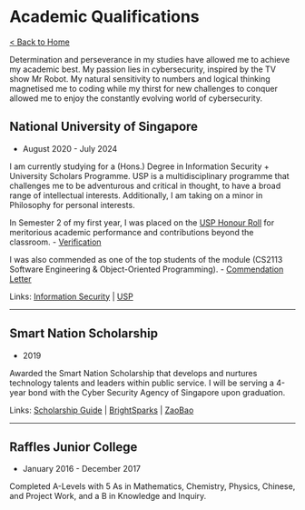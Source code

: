 # Academic Qualifications

[< Back to Home](../README.md)

Determination and perseverance in my studies have allowed me to achieve my academic best. My passion lies in cybersecurity, inspired by the TV show Mr Robot. My natural sensitivity to numbers and logical thinking magnetised me to coding while my thirst for new challenges to conquer allowed me to enjoy the constantly evolving world of cybersecurity.

## National University of Singapore

* August 2020 - July 2024

I am currently studying for a (Hons.) Degree in Information Security + University Scholars Programme. USP is a multidisciplinary programme that challenges me to be adventurous and critical in thought, to have a broad range of intellectual interests. Additionally, I am taking on a minor in Philosophy for personal interests.

In Semester 2 of my first year, I was placed on the [USP Honour Roll](awards/usp_honour_roll.pdf) for meritorious academic performance and contributions beyond the classroom. - [Verification](https://www.credential.net/a9ba7437-4144-4150-a86d-da9a743ae162)

I was also commended as one of the top students of the module (CS2113 Software Engineering & Object-Oriented Programming). - [Commendation Letter](awards/cs2113_commendation_letter.pdf)

Links: [Information Security](https://www.comp.nus.edu.sg/programmes/ug/isc/) \| [USP](https://www.usp.nus.edu.sg/)

---

## Smart Nation Scholarship

* 2019

Awarded the Smart Nation Scholarship that develops and nurtures technology talents and leaders within public service. I will be serving a 4-year bond with the Cyber Security Agency of Singapore upon graduation.

Links: [Scholarship Guide](https://scholarshipguide.com.sg/content/interviews/smart-nation-scholarship-passion-to-defend-our-cyberspace/) \| [BrightSparks](https://brightsparks.com.sg/magazine/july-2020/smartnation-tech-nation.php) \| [ZaoBao](https://www.zaobao.com.sg/news/singapore/story20190831-985215)

---

## Raffles Junior College

* January 2016 - December 2017

Completed A-Levels with 5 As in Mathematics, Chemistry, Physics, Chinese, and Project Work, and a B in Knowledge and Inquiry.
